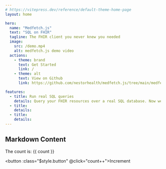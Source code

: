 ```yaml
---
# https://vitepress.dev/reference/default-theme-home-page
layout: home

hero:
  name: "Medfetch.js"
  text: "SQL on FHIR"
  tagline: The FHIR client you never knew you needed
  image:
    src: /demo.mp4
    alt: medfetch.js demo video
  actions:
    - theme: brand
      text: Get Started
      link: /
    - theme: alt
      text: View on Github
      link: https://github.com/nestorhealth/medfetch.js/tree/main/medfetch

features:
  - title: Run real SQL queries
    details: Query your FHIR resources over a real SQL database. Now we got "INNER JOIN"'s in javascript
  - title: 
    details: 
  - title: 
    details: 
---
```


<script setup>
import { ref } from "vue";
import { sqliteOnFhir } from "~/sqlite.browser";

const dialect = sqliteOnFhir<{
  Patient: {}
}>(":memory:", "http://localhost:8787/fhir", ["Patient"]);

const count = ref(0)
</script>

## Markdown Content

The count is: {{ count }}

<button :class="$style.button" @click="count++">Increment</button>

<style module>
.button {
  color: red;
  font-weight: bold;
}
</style>